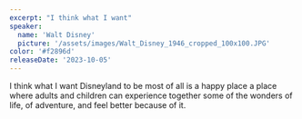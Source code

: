 ```yaml
---
excerpt: "I think what I want"
speaker:
  name: 'Walt Disney'
  picture: '/assets/images/Walt_Disney_1946_cropped_100x100.JPG'
color: '#f2896d'
releaseDate: '2023-10-05'
---
```

I think what I want Disneyland to be most of all is a happy place a place where adults and children can experience together some of the wonders of life, of adventure, and feel better because of it.